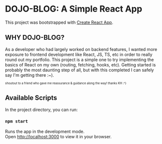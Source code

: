 # DOJO-BLOG: A Simple React App

This project was bootstrapped with [Create React App](https://github.com/facebook/create-react-app).

## WHY DOJO-BLOG?

As a developer who had largely worked on backend features, I wanted more exposure to frontend development like React, JS, TS, etc in order to really round out my portfolio. This project is a simple one to try implementing the basics of React on my own (routing, fetching, hooks, etc). Getting started is probably the most daunting step of all, but with this completed I can safely say I'm getting there :~).


<sup><sub>shoutout to a friend who gave me reassurance & guidance along the way! thanks KH :^)</sup></sub>


## Available Scripts

In the project directory, you can run:

### `npm start`

Runs the app in the development mode.\
Open [http://localhost:3000](http://localhost:3000) to view it in your browser.
